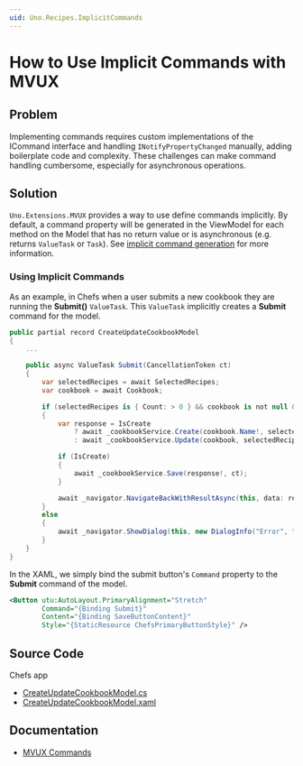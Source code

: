 ```yaml
---
uid: Uno.Recipes.ImplicitCommands
---
```


# How to Use Implicit Commands with MVUX

## Problem

Implementing commands requires custom implementations of the ICommand interface and handling `INotifyPropertyChanged` manually, adding boilerplate code and complexity. These challenges can make command handling cumbersome, especially for asynchronous operations.

## Solution

`Uno.Extensions.MVUX` provides a way to use define commands implicitly. By default, a command property will be generated in the ViewModel for each method on the Model that has no return value or is asynchronous (e.g. returns `ValueTask` or `Task`). See [implicit command generation](xref:Uno.Extensions.Mvux.Advanced.Commands#implicit-command-generation) for more information.

### Using Implicit Commands

As an example, in Chefs when a user submits a new cookbook they are running the **Submit()** `ValueTask`. This `ValueTask` implicitly creates a **Submit** command for the model.

```csharp
public partial record CreateUpdateCookbookModel
{
    ...

    public async ValueTask Submit(CancellationToken ct)
    {
        var selectedRecipes = await SelectedRecipes;
        var cookbook = await Cookbook;

        if (selectedRecipes is { Count: > 0 } && cookbook is not null && cookbook.Name.HasValueTrimmed())
        {
            var response = IsCreate
                ? await _cookbookService.Create(cookbook.Name!, selectedRecipes.ToImmutableList(), ct)
                : await _cookbookService.Update(cookbook, selectedRecipes, ct);

            if (IsCreate)
            {
                await _cookbookService.Save(response!, ct);
            }

            await _navigator.NavigateBackWithResultAsync(this, data: response);
        }
        else
        {
            await _navigator.ShowDialog(this, new DialogInfo("Error", "Please write a cookbook name and select one recipe."), ct);
        }
    }
}
```

In the XAML, we simply bind the submit button's `Command` property to the **Submit** command of the model.

```xml
<Button utu:AutoLayout.PrimaryAlignment="Stretch"
        Command="{Binding Submit}"
        Content="{Binding SaveButtonContent}"
        Style="{StaticResource ChefsPrimaryButtonStyle}" />
```

## Source Code

Chefs app

- [CreateUpdateCookbookModel.cs](https://github.com/unoplatform/uno.chefs/blob/19ace5c583ef4ef55f019589dd1eb07e43000de9/src/Chefs/Presentation/CreateUpdateCookbookModel.cs#L64-L86)
- [CreateUpdateCookbookModel.xaml](https://github.com/unoplatform/uno.chefs/blob/19ace5c583ef4ef55f019589dd1eb07e43000de9/src/Chefs/Views/CreateUpdateCookbookPage.xaml#L143-L146)

## Documentation

- [MVUX Commands](xref:Uno.Extensions.Mvux.Advanced.Commands#implicit-command-generation)
